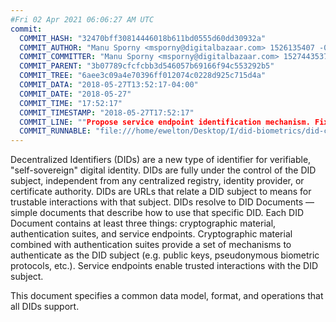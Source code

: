 ```yaml
---
#Fri 02 Apr 2021 06:06:27 AM UTC
commit:
  COMMIT_HASH: "32470bff30814446018b611bd0555d60dd30932a"
  COMMIT_AUTHOR: "Manu Sporny <msporny@digitalbazaar.com> 1526135407 -0400"
  COMMIT_COMMITTER: "Manu Sporny <msporny@digitalbazaar.com> 1527443537 -0400"
  COMMIT_PARENT: "3b07789cfcfcbb3d546057b69166f94c553292b5"
  COMMIT_TREE: "6aee3c09a4e70396ff012074c0228d925c715d4a"
  COMMIT_DATA: "2018-05-27T13:52:17-04:00"
  COMMIT_DATE: "2018-05-27"
  COMMIT_TIME: "17:52:17"
  COMMIT_TIMESTAMP: "2018-05-27T17:52:17"
  COMMIT_LINE: ""Propose service endpoint identification mechanism. Fixes #72."
  COMMIT_RUNNABLE: "file:///home/ewelton/Desktop/I/did-biometrics/did-core-dataset/analysis/gitinfo/32470bff30814446018b611bd0555d60dd30932a/snapshot/index.html"
---
```


<section id="abstract">
<p>
Decentralized Identifiers (DIDs) are a new type of identifier for
verifiable, "self-sovereign" digital identity. DIDs are fully under the
control of the DID subject, independent from any centralized registry,
identity provider, or certificate authority. DIDs are URLs that relate a
DID subject to means for trustable interactions with that subject. DIDs
resolve to DID Documents — simple documents that describe how to use that
specific DID. Each DID Document contains at least three things:
cryptographic material, authentication suites, and service endpoints.
Cryptographic material combined with authentication suites provide a set of
mechanisms to authenticate as the DID subject (e.g. public keys,
pseudonymous biometric protocols, etc.). Service endpoints enable
trusted interactions with the DID subject.
      </p>
<p>
This document specifies a common data model, format, and operations that all
DIDs support.
      </p>
</section>
